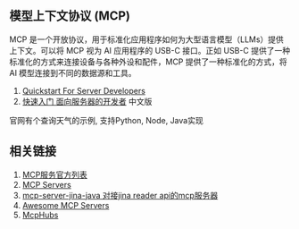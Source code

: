## 模型上下文协议 (MCP)

MCP 是一个开放协议，用于标准化应用程序如何为大型语言模型（LLMs）提供上下文。可以将 MCP 视为 AI 应用程序的 USB-C 接口。正如 USB-C 提供了一种标准化的方式来连接设备与各种外设和配件，MCP 提供了一种标准化的方式，将 AI 模型连接到不同的数据源和工具。

1. [Quickstart For Server Developers](https://modelcontextprotocol.io/quickstart/server)
2. [快速入门 面向服务器的开发者](https://docs.modelcontextprotocol.vip/quickstart/server) 中文版

官网有个查询天气的示例, 支持Python, Node, Java实现

## 相关链接
1. [MCP服务官方列表](https://github.com/modelcontextprotocol/servers)
2. [MCP Servers](https://mcp.so/)
3. [mcp-server-jina-java 对接jina reader api的mcp服务器](https://github.com/GARCHENG/mcp-server-jina-java)
4. [Awesome MCP Servers](https://github.com/punkpeye/awesome-mcp-servers)
5. [McpHubs](https://www.mcphubs.ai/)